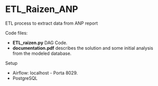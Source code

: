 # ETL_Raizen_ANP
ETL process to extract data from ANP report

Code files:
- **ETL_raizen.py** DAG Code.
- **documentation.pdf** describes the solution and some initial analysis from the modeled database.

Setup
- Airflow: localhost - Porta 8029.
- PostgreSQL
